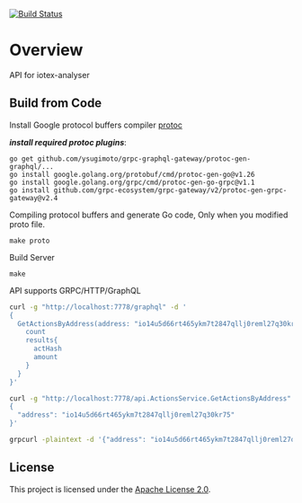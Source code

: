 [![Build Status](https://github.com/iotexproject/iotex-analyser-api.svg?branch=main)](https://travis-ci.org/iotexproject/iotex-analyser-api)

# Overview
API for iotex-analyser

## Build from Code

Install Google protocol buffers compiler [protoc](https://github.com/protocolbuffers/protobuf) 

***install required protoc plugins***: 
```
go get github.com/ysugimoto/grpc-graphql-gateway/protoc-gen-graphql/...
go install google.golang.org/protobuf/cmd/protoc-gen-go@v1.26
go install google.golang.org/grpc/cmd/protoc-gen-go-grpc@v1.1
go install github.com/grpc-ecosystem/grpc-gateway/v2/protoc-gen-grpc-gateway@v2.4
```

Compiling protocol buffers and generate Go code, Only when you modified proto file.
```
make proto
```

Build Server
```
make
```

API supports GRPC/HTTP/GraphQL

```sh
curl -g "http://localhost:7778/graphql" -d '
{
  GetActionsByAddress(address: "io14u5d66rt465ykm7t2847qllj0reml27q30kr75") {
    count
    results{
      actHash
      amount
    }
  }
}'

curl -g "http://localhost:7778/api.ActionsService.GetActionsByAddress" -d '
{
  "address": "io14u5d66rt465ykm7t2847qllj0reml27q30kr75"
}'

grpcurl -plaintext -d '{"address": "io14u5d66rt465ykm7t2847qllj0reml27q30kr75"}' 127.0.0.1:7777 api.ActionsService.GetActionsByAddress
```

## License
This project is licensed under the [Apache License 2.0](LICENSE).
